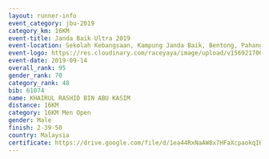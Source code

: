 ```yaml
---
layout: runner-info 
event_category: jbu-2019 
category_km: 16KM 
event-title: Janda Baik Ultra 2019
event-location: Sekolah Kebangsaan, Kampung Janda Baik, Bentong, Pahang, Malaysia 
event-logo: https://res.cloudinary.com/raceyaya/image/upload/v1569217009/logo/janda-baik_vch1pc.jpg 
event-date: 2019-09-14 
overall_rank: 95
gender_rank: 70
category_rank: 48
bib: 61074
name: KHAIRUL RASHID BIN ABU KASIM
distance: 16KM
category: 16KM Men Open
gender: Male
finish: 2-39-50
country: Malaysia
certificate: https://drive.google.com/file/d/1ea44RxNaAW8x7HFaXcpaokqIK1Di0pfI/view?usp=sharing
---
```

